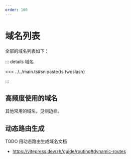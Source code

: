 ```yaml
---
order: 100
---
```


# 域名列表

全部的域名列表如下：

::: details 域名

<<< ../../main.ts#snipaste{ts twoslash}

:::

## 高频度使用的域名

其他常用的域名，见侧边栏。

## 动态路由生成

TODO 用动态路由生成域名文档

- https://vitepress.dev/zh/guide/routing#dynamic-routes
